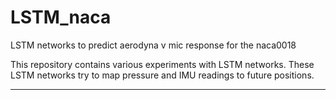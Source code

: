 # LSTM_naca
LSTM networks to predict aerodyna v mic response for the naca0018

This repository contains various experiments with LSTM networks.
These LSTM networks try to map pressure and IMU readings to future
positions.

---------------------------------------------------------------
